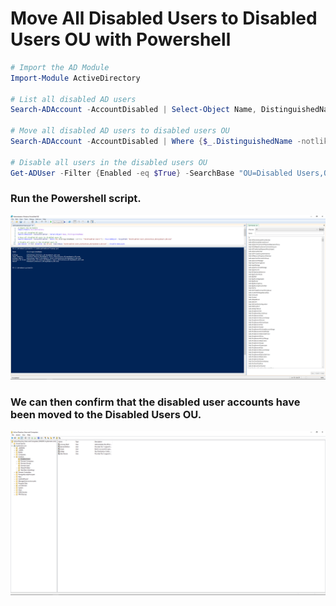 # Move All Disabled Users to Disabled Users OU with Powershell

```Powershell
﻿# Import the AD Module
Import-Module ActiveDirectory

# List all disabled AD users
Search-ADAccount -AccountDisabled | Select-Object Name, DistinguishedName

# Move all disabled AD users to disabled users OU
Search-ADAccount -AccountDisabled | Where {$_.DistinguishedName -notlike "*OU=Disabled Users*"} | Move-ADObject -TargetPath "OU=Disabled Users,OU=Contoso,DC=mydomain,DC=com"

# Disable all users in the disabled users OU
Get-ADUser -Filter {Enabled -eq $True} -SearchBase "OU=Disabled Users,OU=Contoso,DC=mydomain,DC=com" | Disable-ADAccount
```

### Run the Powershell script.
![Disabled](https://github.com/whuynhit/ActiveDirectory/blob/main/How%20to%20use%20Powershell%20with%20Active%20Directory/Move%20All%20Disabled%20Users%20to%20Disabled%20Users%20OU%20with%20Powershell/sub/1.png)

### We can then confirm that the disabled user accounts have been moved to the Disabled Users OU.
![Disabled](https://github.com/whuynhit/ActiveDirectory/blob/main/How%20to%20use%20Powershell%20with%20Active%20Directory/Move%20All%20Disabled%20Users%20to%20Disabled%20Users%20OU%20with%20Powershell/sub/2.png)
